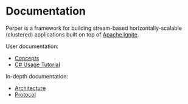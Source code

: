# Documentation

Perper is a framework for building stream-based horizontally-scalable (clustered) applications built on top of [Apache Ignite](https://ignite.apache.org/).

User documentation:

* [Concepts](./concepts.md)
* [C# Usage Tutorial](./dotnet-tutorial.md)

In-depth documentation:

* [Architecture](./architecture.md)
* [Protocol](./protocol.md)
